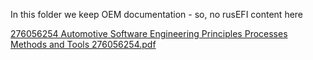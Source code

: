 In this folder we keep OEM documentation - so, no rusEFI content here

[276056254 Automotive Software Engineering Principles Processes Methods and Tools 276056254.pdf](OEM-Docs/articles-en/276056254-Automotive-Software-Engineering-Principles-Processes-Methods-and-Tools.pdf)
